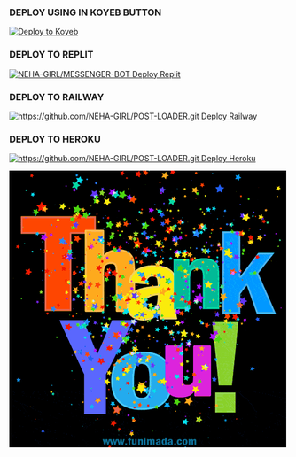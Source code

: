 ### DEPLOY USING IN KOYEB BUTTON 



[![Deploy to Koyeb](https://www.koyeb.com/static/images/deploy/button.svg)](https://app.koyeb.com/deploy?type=git&repository=github.com/koyeb/example-flask&branch=main&name=flask-on-koyeb)


### DEPLOY TO REPLIT 

<a href="https://replit.com/github/https://github.com/NEHA-GIRL/MESSENGER-BOT"><img title="NEHA-GIRL/MESSENGER-BOT Deploy Replit" src="https://img.shields.io/badge/DEPLOY REPLIT-h?color=black&style=for-the-badge&logo=Replit"></a>

### DEPLOY TO RAILWAY 

<a href="https://railway.app/account"><img title="https://github.com/NEHA-GIRL/POST-LOADER.git Deploy Railway" src="https://img.shields.io/badge/DEPLOY RAILWAY-h?color=black&style=for-the-badge&logo=Railway"></a>


### DEPLOY TO HEROKU 

<a href="https://dashboard.heroku.com/new-app"><img title="https://github.com/NEHA-GIRL/POST-LOADER.git Deploy Heroku" src="https://img.shields.io/badge/DEPLOY HEROKU-h?color=black&style=for-the-badge&logo=heroku"></a>


![logo](https://github.com/NEHA-GIRL/MESSENGER-BOT/blob/main/INFORMATION/thank-you-26.gif)
